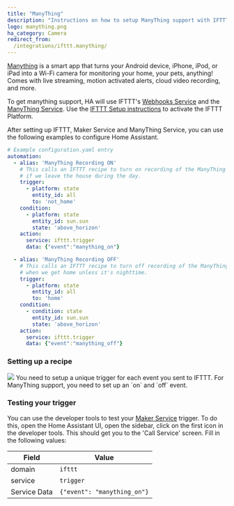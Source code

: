 ```yaml
---
title: "ManyThing"
description: "Instructions on how to setup ManyThing support with IFTTT."
logo: manything.png
ha_category: Camera
redirect_from:
  /integrations/ifttt.manything/
---
```


[Manything](https://manything.com) is a smart app that turns your Android device, iPhone, iPod, or iPad into a Wi-Fi camera for monitoring your home, your pets, anything! Comes with live streaming, motion activated alerts, cloud video recording, and more.

To get manything support, HA will use IFTTT's [Webhooks Service](https://ifttt.com/maker_webhooks) and the [ManyThing Service](https://ifttt.com/manything). Use the [IFTTT Setup instructions](/integrations/ifttt/) to activate the IFTTT Platform.

After setting up IFTTT, Maker Service and ManyThing Service, you can use the following examples to configure Home Assistant.

```yaml
# Example configuration.yaml entry
automation:
  - alias: 'ManyThing Recording ON'
    # This calls an IFTTT recipe to turn on recording of the ManyThing Camera
    # if we leave the house during the day.
    trigger:
      - platform: state
        entity_id: all
        to: 'not_home'
    condition:
      - platform: state
        entity_id: sun.sun
        state: 'above_horizon'
    action:
      service: ifttt.trigger
      data: {"event":"manything_on"}

  - alias: 'ManyThing Recording OFF'
    # This calls an IFTTT recipe to turn off recording of the ManyThing Camera
    # when we get home unless it's nighttime.
    trigger:
      - platform: state
        entity_id: all
        to: 'home'
    condition:
      - condition: state
        entity_id: sun.sun
        state: 'above_horizon'
    action:
      service: ifttt.trigger
      data: {"event":"manything_off"}
```

### Setting up a recipe

<p class='img'>
<img src='/images/integrations/ifttt/IFTTT_manything_trigger.png' />
You need to setup a unique trigger for each event you sent to IFTTT.
For ManyThing support, you need to set up an `on` and `off` event.
</p>

### Testing your trigger

You can use the developer tools to test your [Maker Service](https://ifttt.com/maker_webhooks) trigger. To do this, open the Home Assistant UI, open the sidebar, click on the first icon in the developer tools. This should get you to the 'Call Service' screen. Fill in the following values:

| Field        | Value                       |
| ------------ | --------------------------- |
| domain       | `ifttt`                     |
| service      | `trigger`                   |
| Service Data | `{"event": "manything_on"}` |


